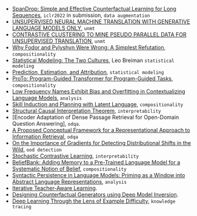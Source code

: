 
- [SpanDrop: Simple and Effective Counterfactual Learning for Long Sequences](https://openreview.net/forum?id=zaALYtvbRlH), `iclr2022` in submission, `data augmentation`
- [UNSUPERVISED NEURAL MACHINE TRANSLATION WITH GENERATIVE LANGUAGE MODELS ONLY](https://openreview.net/pdf?id=SVwbKmEg7M), `unmt`
- [CONTRASTIVE CLUSTERING TO MINE PSEUDO PARALLEL DATA FOR UNSUPERVISED TRANSLATION](https://openreview.net/pdf?id=pN1JOdrSY9), `unmt`
- [Why Fodor and Pylyshyn Were Wrong: A Simplest Refutation](https://uh.edu/~garson/Chalmers.PDF), `compositionality`
- [Statistical Modeling: The Two Cultures](http://www2.math.uu.se/~thulin/mm/breiman.pdf), Leo Breiman `statistical modeling`
- [Prediction, Estimation, and Attribution](https://statweb.stanford.edu/~ckirby/brad/papers/2019PredictEstimatAttribut.pdf), `statistical modeling`
- [ProTo: Program-Guided Transformer for Program-Guided Tasks](https://arxiv.org/pdf/2110.00804.pdf), `compositionality`
- [Low Frequency Names Exhibit Bias and Overfitting in Contextualizing Language Models](https://arxiv.org/pdf/2110.00672.pdf), `analysis`
- [Skill Induction and Planning with Latent Language](https://arxiv.org/pdf/2110.01517.pdf), `compositionality`
- [Structural Causal Interpretation Theorem](https://arxiv.org/abs/2110.02395), `interpretability`
- [Encoder Adaptation of Dense Passage Retrieval for Open-Domain Question Answering], `odqa`.
- [A Proposed Conceptual Framework for a Representational Approach to Information Retrieval](https://arxiv.org/pdf/2110.01529.pdf), `odqa`
- [On the Importance of Gradients for Detecting Distributional Shifts in the Wild](https://arxiv.org/pdf/2110.00218.pdf), `ood detection`
- [Stochastic Contrastive Learning](https://arxiv.org/pdf/2110.00552.pdf), `interpretability`
- [BeliefBank: Adding Memory to a Pre-Trained Language Model for a Systematic Notion of Belief](https://arxiv.org/pdf/2109.14723.pdf), `compositionality`
- [Syntactic Persistence in Language Models: Priming as a Window into Abstract Language Representations](https://arxiv.org/pdf/2109.14989.pdf), `analysis`
- [Iterative Teacher-Aware Learning](https://arxiv.org/pdf/2110.00137.pdf).
- [Designing Counterfactual Generators using Deep Model Inversion](https://arxiv.org/pdf/2109.14274.pdf).
- [Deep Learning Through the Lens of Example Difficulty](https://arxiv.org/pdf/2106.09647.pdf), `knowledge tracing`
